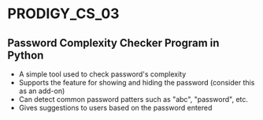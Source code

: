 # PRODIGY_CS_03
## Password Complexity Checker Program in Python
- A simple tool used to check password's complexity
- Supports the feature for showing and hiding the password (consider this as an add-on)
- Can detect common password patters such as "abc", "password", etc.
- Gives suggestions to users based on the password entered
